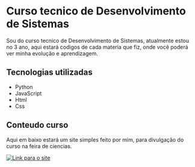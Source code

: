 # Curso tecnico de  Desenvolvimento de Sistemas
<p> Sou do curso tecnico de Desenvolvimento de Sistemas, atualmente estou no 3 ano, aqui estará codigos de cada materia que fiz, onde você poderá ver minha evolução e aprendizagem.</p>


## Tecnologias utilizadas
- Python
- JavaScript
- Html
- Css

## Conteudo curso
<p1> Aqui em baixo estará um site simples feito por mim, para divulgação do curso na feira de ciencias.<p1>

[![Link para o site](https://img.shields.io/badge/Link_para_o_site-4CAF50?style=for-the-badge&logo=github)](https://felipealvesrodri.github.io/Curso/)

